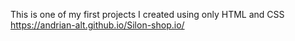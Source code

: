 This is one of my first projects I created using only HTML and CSS
https://andrian-alt.github.io/Silon-shop.io/

